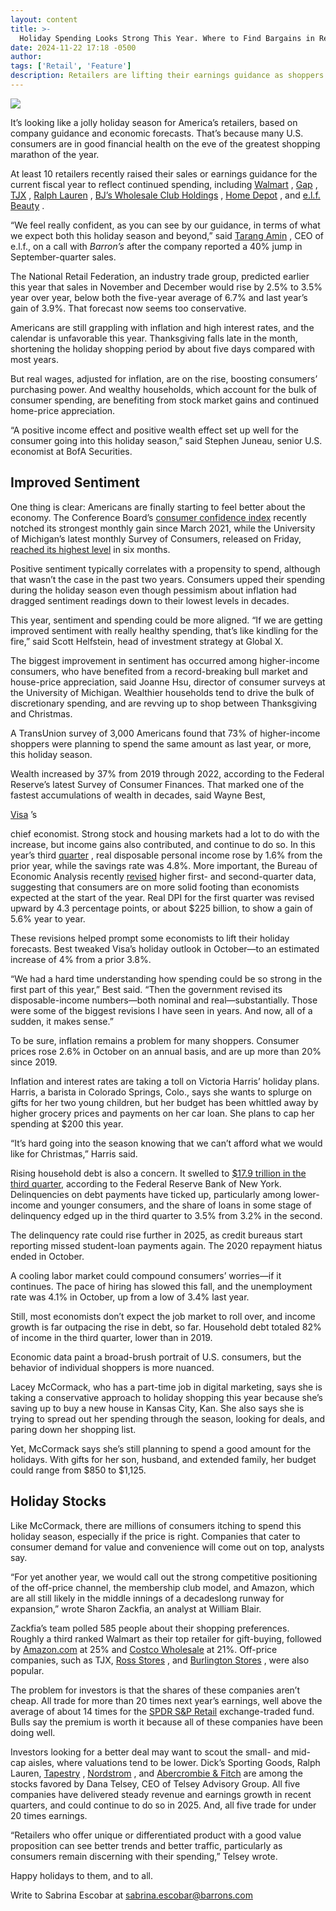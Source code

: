 ```yaml
---
layout: content
title: >-
  Holiday Spending Looks Strong This Year. Where to Find Bargains in Retail Stocks.
date: 2024-11-22 17:18 -0500
author: 
tags: ['Retail', 'Feature']
description: Retailers are lifting their earnings guidance as shoppers hit the stores. Five names in the bargain bin.
---
```





 


 








![](https://images.barrons.com/im-43866864?width=548&height=365)






It’s looking like a jolly holiday season for America’s retailers, based on company guidance and economic forecasts. That’s because many U.S. consumers are in good financial health on the eve of the greatest shopping marathon of the year.


At least 10 retailers recently raised their sales or earnings guidance for the current fiscal year to reflect continued spending, including
[Walmart](https://www.barrons.com/market-data/stocks/wmt?mod=article_chiclet)
,
[Gap](https://www.barrons.com/market-data/stocks/gap?mod=article_chiclet)
,
[TJX](https://www.barrons.com/market-data/stocks/tjx?mod=article_chiclet)
,
[Ralph Lauren](https://www.barrons.com/market-data/stocks/rl?mod=article_chiclet)
,
[BJ’s Wholesale Club Holdings](https://www.barrons.com/market-data/stocks/bj)
,
[Home Depot](https://www.barrons.com/market-data/stocks/hd?mod=article_chiclet)
,
and
[e.l.f. Beauty](https://www.barrons.com/market-data/stocks/elf?mod=article_chiclet)
.



 “We feel really confident, as you can see by our guidance, in terms of what we expect both this holiday season and beyond,” said
[Tarang Amin](https://www.barrons.com/articles/elf-beauty-tarang-amin-top-ceo-stock-price-cff9a5ee?mod=article_inline&mod=article_inline)
, CEO of e.l.f., on a call with
*Barron’s*
after the company reported a 40% jump in September-quarter sales.


The National Retail Federation, an industry trade group, predicted earlier this year that sales in November and December would rise by 2.5% to 3.5% year over year, below both the five-year average of 6.7% and last year’s gain of 3.9%. That forecast now seems too conservative.


Americans are still grappling with inflation and high interest rates, and the calendar is unfavorable this year. Thanksgiving falls late in the month, shortening the holiday shopping period by about five days compared with most years. 


But real wages, adjusted for inflation, are on the rise, boosting consumers’ purchasing power. And wealthy households, which account for the bulk of consumer spending, are benefiting from stock market gains and continued home-price appreciation.


“A positive income effect and positive wealth effect set up well for the consumer going into this holiday season,” said Stephen Juneau, senior U.S. economist at BofA Securities. 


Improved Sentiment
------------------

 One thing is clear: Americans are finally starting to feel better about the economy. The Conference Board’s
[consumer confidence index](https://www.barrons.com/livecoverage/stock-market-today-102924/card/consumer-confidence-jumps-in-october-bQQ3Qer1c7aF1q8v9Qa6?mod=article_inline)
recently notched its strongest monthly gain since March 2021, while the University of Michigan’s latest monthly Survey of Consumers, released on Friday,
[reached its highest level](https://www.barrons.com/livecoverage/stock-market-today-110824/card/consumer-sentiment-climbs-to-highest-reading-in-half-a-year-TORvZB3mx18M3psVpkEO?mod=article_inline)
in six months.


Positive sentiment typically correlates with a propensity to spend, although that wasn’t the case in the past two years. Consumers upped their spending during the holiday season even though pessimism about inflation had dragged sentiment readings down to their lowest levels in decades.


This year, sentiment and spending could be more aligned. “If we are getting improved sentiment with really healthy spending, that’s like kindling for the fire,” said Scott Helfstein, head of investment strategy at Global X. 


The biggest improvement in sentiment has occurred among higher-income consumers, who have benefited from a record-breaking bull market and house-price appreciation, said Joanne Hsu, director of consumer surveys at the University of Michigan. Wealthier households tend to drive the bulk of discretionary spending, and are revving up to shop between Thanksgiving and Christmas. 


A TransUnion survey of 3,000 Americans found that 73% of higher-income shoppers were planning to spend the same amount as last year, or more, this holiday season.


Wealth increased by 37% from 2019 through 2022, according to the Federal Reserve’s latest Survey of Consumer Finances. That marked one of the fastest accumulations of wealth in decades, said Wayne Best,

 


[Visa](https://www.barrons.com/market-data/stocks/v?mod=article_chiclet)
’s

 chief economist. Strong stock and housing markets had a lot to do with the increase, but income gains also contributed, and continue to do so.
In this year’s third
[quarter](https://www.bea.gov/news/2024/gross-domestic-product-third-quarter-2024-advance-estimate?mod=article_inline)
, real disposable personal income rose by 1.6% from the prior year, while the savings rate was 4.8%. More important, the Bureau of Economic Analysis recently
[revised](https://www.bea.gov/news/2024/gross-domestic-product-third-estimate-corporate-profits-revised-estimate-and-gdp-0?mod=article_inline)
higher first- and second-quarter data, suggesting that consumers are on more solid footing than economists expected at the start of the year. Real DPI for the first quarter was revised upward by 4.3 percentage points, or about \$225 billion, to show a gain of 5.6% year to year.


These revisions helped prompt some economists to lift their holiday forecasts. Best tweaked Visa’s holiday outlook in October—to an estimated increase of 4% from a prior 3.8%.


“We had a hard time understanding how spending could be so strong in the first part of this year,” Best said. “Then the government revised its disposable-income numbers—both nominal and real—substantially. Those were some of the biggest revisions I have seen in years. And now, all of a sudden, it makes sense.”


To be sure, inflation remains a problem for many shoppers. Consumer prices rose 2.6% in October on an annual basis, and are up more than 20% since 2019. 


Inflation and interest rates are taking a toll on Victoria Harris’ holiday plans. Harris, a barista in Colorado Springs, Colo., says she wants to splurge on gifts for her two young children, but her budget has been whittled away by higher grocery prices and payments on her car loan. She plans to cap her spending at \$200 this year.


“It’s hard going into the season knowing that we can’t afford what we would like for Christmas,” Harris said.


Rising household debt is also a concern. It swelled to
[\$17.9 trillion in the third quarter,](https://www.barrons.com/articles/loan-delinquencies-rise-incomes-b98fac90?mod=article_inline)
according to the Federal Reserve Bank of New York. Delinquencies on debt payments have ticked up, particularly among lower-income and younger consumers, and the share of loans in some stage of delinquency edged up in the third quarter to 3.5% from 3.2% in the second.






The delinquency rate could rise further in 2025, as credit bureaus start reporting missed student-loan payments again. The 2020 repayment hiatus ended in October.


A cooling labor market could compound consumers’ worries—if it continues. The pace of hiring has slowed this fall, and the unemployment rate was 4.1% in October, up from a low of 3.4% last year.


Still, most economists don’t expect the job market to roll over, and income growth is far outpacing the rise in debt, so far. Household debt totaled 82% of income in the third quarter, lower than in 2019.


Economic data paint a broad-brush portrait of U.S. consumers, but the behavior of individual shoppers is more nuanced.


Lacey McCormack, who has a part-time job in digital marketing, says she is taking a conservative approach to holiday shopping this year because she’s saving up to buy a new house in Kansas City, Kan. She also says she is trying to spread out her spending through the season, looking for deals, and paring down her shopping list. 


Yet, McCormack says she’s still planning to spend a good amount for the holidays. With gifts for her son, husband, and extended family, her budget could range from \$850 to \$1,125.


Holiday Stocks
--------------

 Like McCormack, there are millions of consumers itching to spend this holiday season, especially if the price is right. Companies that cater to consumer demand for value and convenience will come out on top, analysts say.






“For yet another year, we would call out the strong competitive positioning of the off-price channel, the membership club model, and Amazon, which are all still likely in the middle innings of a decadeslong runway for expansion,” wrote Sharon Zackfia, an analyst at William Blair.


Zackfia’s team polled 585 people about their shopping preferences. Roughly a third ranked Walmart as their top retailer for gift-buying, followed by
[Amazon.com](https://www.barrons.com/market-data/stocks/amzn?mod=article_chiclet)
at 25% and
[Costco Wholesale](https://www.barrons.com/market-data/stocks/cost?mod=article_chiclet) 
at 21%. Off-price companies, such as TJX,
[Ross Stores](https://www.barrons.com/market-data/stocks/rost?mod=article_chiclet)
,
and
[Burlington Stores](https://www.barrons.com/market-data/stocks/burl?mod=article_chiclet)
,
were also popular.


The problem for investors is that the shares of these companies aren’t cheap. All trade for more than 20 times next year’s earnings, well above the average of about 14 times for the
[SPDR S&P Retail](https://www.barrons.com/market-data/stocks/xrt)
exchange-traded fund. Bulls say the premium is worth it because all of these companies have been doing well.


Investors looking for a better deal may want to scout the small- and mid-cap aisles, where valuations tend to be lower. Dick’s Sporting Goods, Ralph Lauren,
[Tapestry](https://www.barrons.com/market-data/stocks/tpr?mod=article_chiclet)
,
[Nordstrom](https://www.barrons.com/market-data/stocks/jwn?mod=article_chiclet)
,
and
[Abercrombie & Fitch](https://www.barrons.com/market-data/stocks/anf?mod=article_chiclet)
are among the stocks favored by Dana Telsey, CEO of Telsey Advisory Group. All five companies have delivered steady revenue and earnings growth in recent quarters, and could continue to do so in 2025. And, all five trade for under 20 times earnings.


“Retailers who offer unique or differentiated product with a good value proposition can see better trends and better traffic, particularly as consumers remain discerning with their spending,” Telsey wrote.


Happy holidays to them, and to all.


Write to Sabrina Escobar at
[sabrina.escobar@barrons.com](mailto:sabrina.escobar@barrons.com)









